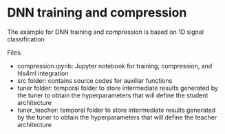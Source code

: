 # DNN training and compression

The example for DNN training and compression is based on 1D signal classification

Files:
- compression.ipynb: Jupyter notebook for training, compression, and hls4ml integration
- src folder: contains source codes for auxiliar functions
- tuner folder: temporal folder to store intermediate results generated by the tuner to obtain the hyperparameters that will define the student architecture
- tuner_teacher: temporal folder to store intermediate results generated by the tuner to obtain the hyperparameters that will define the teacher architecture
